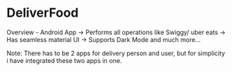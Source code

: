 # DeliverFood

Overview - Android App -> Performs all operations like Swiggy/ uber eats -> Has seamless material UI -> Supports Dark Mode and much more...

Note: There has to be 2 apps for delivery person and user, but for simplicity i have integrated these two apps in one.
